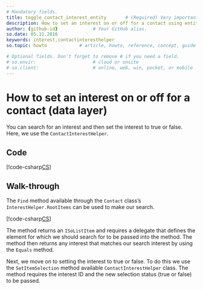 ```yaml
---
# Mandatory fields.
title: toggle_contact_interest_entity       # (Required) Very important for SEO.
description: How to set an interest on or off for a contact using entities # (Required) Important for SEO.
author: {github-id}             # Your GitHub alias.
so.date: 05.11.2016
keywords: interest,contactinteresthelper
so.topic: howto            # article, howto, reference, concept, guide

# Optional fields. Don't forget to remove # if you need a field.
# so.envir:                     # cloud or onsite
# so.client:                    # online, web, win, pocket, or mobile
---
```


# How to set an interest on or off for a contact (data layer)

You can search for an interest and then set the interest to true or false. Here, we use the `ContactInterestHelper`.

## Code

[!code-csharp[CS](includes/toggle-interest-entity.cs)]

## Walk-through

The `Find` method available through the `Contact` class’s `InterestHelper.RootItems` can be used to make our search.

[!code-csharp[CS](includes/toggle-interest-entity.cs?range=14-18)]

The method returns an `ISoListItem` and requires a delegate that defines the element for which we should search for to be passed into the method. The method then returns any interest that matches our search interest by using the `Equals` method.

Next, we move on to setting the interest to true or false. To do this we use the `SetItemSelection` method available `ContactInterestHelper` class. The method requires the interest ID and the new selection status (true or false) to be passed.
